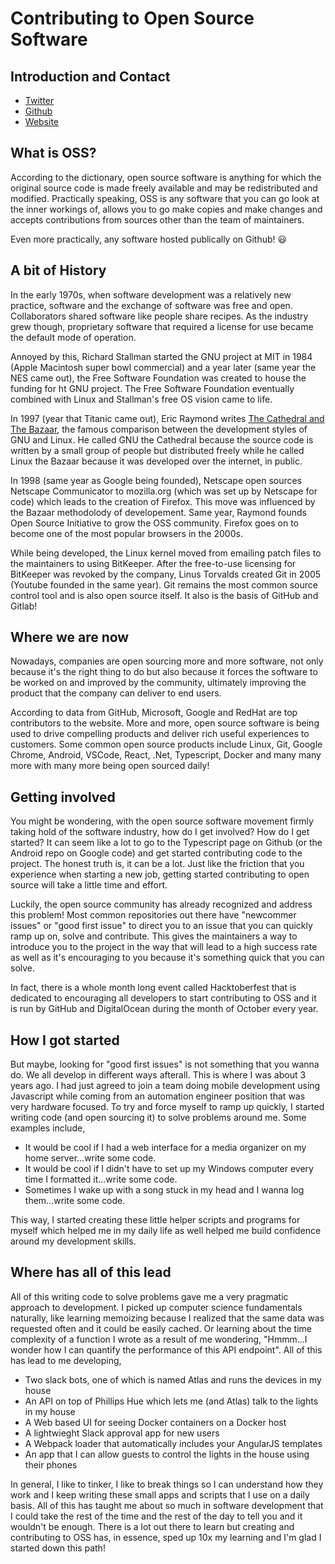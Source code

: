 # Contributing to Open Source Software

## Introduction and Contact

* [Twitter](https://twitter.com/YashdalfTheGray)
* [Github](https://github.com/YashdalfTheGray)
* [Website](https://yashkulshrestha.carrd.co/)

## What is OSS?

According to the dictionary, open source software is anything for which the original source code is made freely available and may be redistributed and modified. Practically speaking, OSS is any software that you can go look at the inner workings of, allows you to go make copies and make changes and accepts contributions from sources other than the team of maintainers.

Even more practically, any software hosted publically on Github! 😃

## A bit of History

In the early 1970s, when software development was a relatively new practice, software and the exchange of software was free and open. Collaborators shared software like people share recipes. As the industry grew though, proprietary software that required a license for use became the default mode of operation.

Annoyed by this, Richard Stallman started the GNU project at MIT in 1984 (Apple Macintosh super bowl commercial) and a year later (same year the NES came out), the Free Software Foundation was created to house the funding for ht GNU project. The Free Software Foundation eventually combined with Linux and Stallman's free OS vision came to life.

In 1997 (year that Titanic came out), Eric Raymond writes [The Cathedral and The Bazaar](http://www.catb.org/esr/writings/homesteading/cathedral-bazaar/), the famous comparison between the development styles of GNU and Linux. He called GNU the Cathedral because the source code is written by a small group of people but distributed freely while he called Linux the Bazaar because it was developed over the internet, in public.

In 1998 (same year as Google being founded), Netscape open sources Netscape Communicator to mozilla.org (which was set up by Netscape for code) which leads to the creation of Firefox. This move was influenced by the Bazaar methodolody of developement. Same year, Raymond founds Open Source Initiative to grow the OSS community. Firefox goes on to become one of the most popular browsers in the 2000s.

While being developed, the Linux kernel moved from emailing patch files to the maintainers to using BitKeeper. After the free-to-use licensing for BitKeeper was revoked by the company, Linus Torvalds created Git in 2005 (Youtube founded in the same year). Git remains the most common source control tool and is also open source itself. It also is the basis of GitHub and Gitlab!

## Where we are now

Nowadays, companies are open sourcing more and more software, not only because it's the right thing to do but also because it forces the software to be worked on and improved by the community, ultimately improving the product that the company can deliver to end users.

According to data from GitHub, Microsoft, Google and RedHat are top contributors to the website. More and more, open source software is being used to drive compelling products and deliver rich useful experiences to customers. Some common open source products include Linux, Git, Google Chrome, Android, VSCode, React, .Net, Typescript, Docker and many many more with many more being open sourced daily!

## Getting involved

You might be wondering, with the open source software movement firmly taking hold of the software industry, how do I get involved? How do I get started? It can seem like a lot to go to the Typescript page on Github (or the Android repo on Google code) and get started contributing code to the project. The honest truth is, it can be a lot. Just like the friction that you experience when starting a new job, getting started contributing to open source will take a little time and effort.

Luckily, the open source community has already recognized and address this problem! Most common repositories out there have "newcommer issues" or "good first issue" to direct you to an issue that you can quickly ramp up on, solve and contribute. This gives the maintainers a way to introduce you to the project in the way that will lead to a high success rate as well as it's encouraging to you because it's something quick that you can solve.

In fact, there is a whole month long event called Hacktoberfest that is dedicated to encouraging all developers to start contributing to OSS and it is run by GitHub and DigitalOcean during the month of October every year.

## How I got started

But maybe, looking for "good first issues" is not something that you wanna do. We all develop in different ways afterall. This is where I was about 3 years ago. I had just agreed to join a team doing mobile development using Javascript while coming from an automation engineer position that was very hardware focused. To try and force myself to ramp up quickly, I started writing code (and open sourcing it) to solve problems around me. Some examples include,

* It would be cool if I had a web interface for a media organizer on my home server...write some code.
* It would be cool if I didn't have to set up my Windows computer every time I formatted it...write some code.
* Sometimes I wake up with a song stuck in my head and I wanna log them...write some code.

This way, I started creating these little helper scripts and programs for myself which helped me in my daily life as well helped me build confidence around my development skills.

## Where has all of this lead

All of this writing code to solve problems gave me a very pragmatic approach to development. I picked up computer science fundamentals naturally, like learning memoizing because I realized that the same data was requested often and it could be easily cached. Or learning about the time complexity of a function I wrote as a result of me wondering, "Hmmm...I wonder how I can quantify the performance of this API endpoint". All of this has lead to me developing,

* Two slack bots, one of which is named Atlas and runs the devices in my house
* An API on top of Phillips Hue which lets me (and Atlas) talk to the lights in my house
* A Web based UI for seeing Docker containers on a Docker host
* A lightwieght Slack approval app for new users
* A Webpack loader that automatically includes your AngularJS templates
* An app that I can allow guests to control the lights in the house using their phones

In general, I like to tinker, I like to break things so I can understand how they work and I keep writing these small apps and scripts that I use on a daily basis. All of this has taught me about so much in software development that I could take the rest of the time and the rest of the day to tell you and it wouldn't be enough. There is a lot out there to learn but creating and contributing to OSS has, in essence, sped up 10x my learning and I'm glad I started down this path!